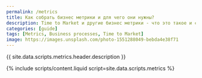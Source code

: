 ```yaml
---
permalink: /metrics
title: Как собрать бизнес метрики и для чего они нужны?
description: Time to Market и другие бизнес метрики - что это такое и с чем их едят? 
categories: [guide]
tags: [Metrics, Business processes, Time to Market]
image: https://images.unsplash.com/photo-1551288049-bebda4e38f71
---
```


{{ site.data.scripts.metrics.header.description }}

<!--more-->

{% include scripts/content.liquid
script=site.data.scripts.metrics
%}

